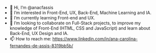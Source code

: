 - 👋 Hi, I’m @anacfassis
- 👀 I’m interested in Front-End, UX, Back-End, Machine Learning and IA.
- 🌱 I’m currently learning Front-end and UX.
- 💞️ I’m looking to collaborate on Full-Stack projects, to improve my knowledge of Front-End (HTML, CSS and JavaScript) and learn about Back-End, UX Design and IA.
- 📫 How to reach me: https://www.linkedin.com/in/ana-carolina-fernandes-de-assis-8319bb5b/

<!---
anacfassis/anacfassis is a ✨ special ✨ repository because its `README.md` (this file) appears on your GitHub profile.
You can click the Preview link to take a look at your changes.
--->
